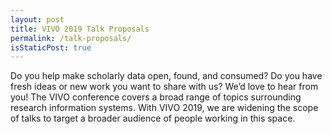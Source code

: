 ```yaml
---
layout: post
title: VIVO 2019 Talk Proposals
permalink: /talk-proposals/
isStaticPost: true
---
```


Do you help make scholarly data open, found, and consumed?
Do you have fresh ideas or new work you want to share with us?
We’d love to hear from you!
The VIVO conference covers a broad range of topics
surrounding research information systems.
With VIVO 2019,
we are widening the scope of talks
to target a broader audience of people working in this space.

<img class="img-responsive feature-image" src="{{ site.baseurl }}/img/posts/cod.jpg" style="display:none">
